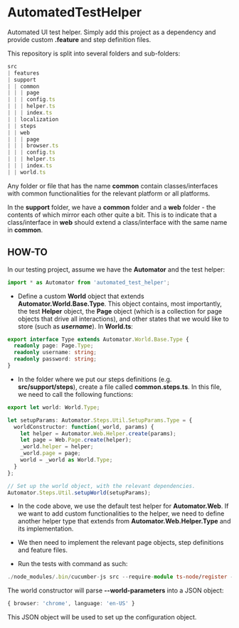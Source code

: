 # AutomatedTestHelper

Automated UI test helper. Simply add this project as a dependency and provide custom **.feature** and step definition files.

This repository is split into several folders and sub-folders:

```typescript
src
| features
| support
| | common
| | | page
| | | config.ts
| | | helper.ts
| | | index.ts
| | localization
| | steps
| | web
| | | page
| | | browser.ts
| | | config.ts
| | | helper.ts
| | | index.ts
| | world.ts
```

Any folder or file that has the name **common** contain classes/interfaces with common functionalities for the relevant platform or all platforms.

In the **support** folder, we have a **common** folder and a **web** folder - the contents of which mirror each other quite a bit. This is to indicate that a class/interface in **web** should extend a class/interface with the same name in **common**.

## HOW-TO

In our testing project, assume we have the **Automator** and the test helper:

```typescript
import * as Automator from 'automated_test_helper';
```

- Define a custom **World** object that extends **Automator.World.Base.Type**. This object contains, most importantly, the test **Helper** object, the **Page** object (which is a collection for page objects that drive all interactions), and other states that we would like to store (such as ***username***). In **World.ts**:

```typescript
export interface Type extends Automator.World.Base.Type {
  readonly page: Page.Type;
  readonly username: string;
  readonly password: string;
}
```

- In the folder where we put our steps definitions (e.g. **src/support/steps**), create a file called **common.steps.ts**. In this file, we need to call the following functions:

```typescript
export let world: World.Type;

let setupParams: Automator.Steps.Util.SetupParams.Type = {
  worldConstructor: function(_world, params) {
    let helper = Automator.Web.Helper.create(params);
    let page = Web.Page.create(helper);
    _world.helper = helper;
    _world.page = page;
    world = _world as World.Type;
  }
};

// Set up the world object, with the relevant dependencies.
Automator.Steps.Util.setupWorld(setupParams);
```

- In the code above, we use the default test helper for **Automator.Web**. If we want to add custom functionalities to the helper, we need to define another helper type that extends from **Automator.Web.Helper.Type** and its implementation.

- We then need to implement the relevant page objects, step definitions and feature files.

- Run the tests with command as such:

```typescript
./node_modules/.bin/cucumber-js src --require-module ts-node/register --require 'src/**/*.steps.ts' --world-parameters '{\"browser\":\"chrome\",\"language\":\"en-US\"}'
```

The world constructor will parse **--world-parameters** into a JSON object:

```typescript
{ browser: 'chrome', language: 'en-US' }
```

This JSON object will be used to set up the configuration object.